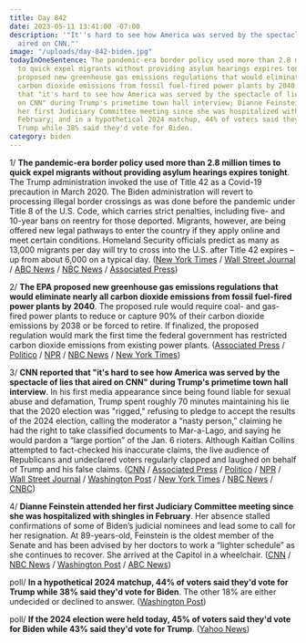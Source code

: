 ```yaml
---
title: Day 842
date: 2023-05-11 13:41:00 -07:00
description: '"It''s hard to see how America was served by the spectacle of lies that
  aired on CNN."'
image: "/uploads/day-842-biden.jpg"
todayInOneSentence: The pandemic-era border policy used more than 2.8 million times
  to quick expel migrants without providing asylum hearings expires tonight; the EPA
  proposed new greenhouse gas emissions regulations that would eliminate nearly all
  carbon dioxide emissions from fossil fuel-fired power plants by 2040; CNN reported
  that "it's hard to see how America was served by the spectacle of lies that aired
  on CNN" during Trump's primetime town hall interview; Dianne Feinstein attended
  her first Judiciary Committee meeting since she was hospitalized with shingles in
  February; and in a hypothetical 2024 matchup, 44% of voters said they'd vote for
  Trump while 38% said they'd vote for Biden.
category: biden
---
```


1/ **The pandemic-era border policy used more than 2.8 million times to quick expel migrants without providing asylum hearings expires tonight**. The Trump administration invoked the use of Title 42 as a Covid-19 precaution in March 2020. The Biden administration will revert to processing illegal border crossings as was done before the pandemic under Title 8 of the U.S. Code, which carries strict penalties, including five- and 10-year bans on reentry for those deported. Migrants, however, are being offered new legal pathways to enter the country if they apply online and meet certain conditions. Homeland Security officials predict as many as 13,000 migrants per day will try to cross into the U.S. after Title 42 expires – up from about 6,000 on a typical day. ([New York Times](https://www.nytimes.com/live/2023/05/11/us/title-42-immigration) / [Wall Street Journal](https://www.wsj.com/articles/migrant-influx-overwhelms-southern-border-as-title-42-winds-down-da4e1e99?mod=hp_lead_pos6) / [ABC News](https://abcnews.go.com/Politics/title-8-immigration-law/story?id=99226848) / [NBC News](https://www.nbcnews.com/news/latino/live-blog/live-updates-title-42-immigration-policy-set-expire-midnight-rcna83908) / [Associated Press](https://apnews.com/article/immigration-border-title-42-mexico-asylum-8c239766c2cb6e257c0220413b8e9cf9))

2/ **The EPA proposed new greenhouse gas emissions regulations that would eliminate nearly all carbon dioxide emissions from fossil fuel-fired power plants by 2040**. The proposed rule would require coal- and gas-fired power plants to reduce or capture 90% of their carbon dioxide emissions by 2038 or be forced to retire. If finalized, the proposed regulation would mark the first time the federal government has restricted carbon dioxide emissions from existing power plants. ([Associated Press](https://apnews.com/article/epa-climate-change-coal-gas-power-plants-809d38eff9b33d051a98541a4045f69d) / [Politico](https://www.politico.com/news/2023/05/11/biden-rule-tells-power-plants-cut-climate-pollution-00095827) / [NPR](https://www.npr.org/2023/05/11/1169967646/an-epa-proposal-to-almost-eliminate-climate-pollution-from-power-plants) / [NBC News](https://www.nbcnews.com/politics/joe-biden/epa-proposes-emissions-caps-existing-power-plants-major-climate-effort-rcna83909) / [New York Times](https://www.nytimes.com/2023/05/11/climate/epa-power-plants-pollution.html))

3/ **CNN reported that "it's hard to see how America was served by the spectacle of lies that aired on CNN" during Trump's primetime town hall interview**. In his first media appearance since being found liable for sexual abuse and defamation, Trump spent roughly 70 minutes maintaining his lie that the 2020 election was "rigged," refusing to pledge to accept the results of the 2024 election, calling the moderator a “nasty person,” claiming he had the right to take classified documents to Mar-a-Lago, and saying he would pardon a “large portion” of the Jan. 6 rioters. Although Kaitlan Collins attempted to fact-checked his inaccurate claims, the live audience of Republicans and undeclared voters regularly clapped and laughed on behalf of Trump and his false claims. ([CNN](https://view.newsletters.cnn.com/messages/16837796845222acf50e3996d/raw) / [Associated Press](https://apnews.com/article/trump-cnn-town-hall-things-to-know-7be863292956dd2663537880dfbd8c3f) / [Politico](https://www.politico.com/news/2023/05/10/5-takeaways-from-trumps-cnn-smackdown-00096376) / [NPR](https://www.npr.org/2023/05/10/1175370747/trump-continues-lies-about-election-and-lashes-out-after-n-y-verdict-in-town-hal) / [Wall Street Journal](https://www.wsj.com/articles/trump-cnn-townhall-election-republicans-f7572f4f?mod=hp_lead_pos3) / [Washington Post](https://www.washingtonpost.com/media/2023/05/10/trump-collins-cnn-town-hall/) / [New York Times](https://www.nytimes.com/2023/05/11/us/politics/trump-cnn-town-hall-takeaways.html) / [NBC News](https://www.nbcnews.com/politics/donald-trump/pure-trump-re-injected-main-vein-american-politics-cnn-town-hall-rcna83880) / [CNBC](https://www.cnbc.com/2023/05/10/trump-cnn-town-hall.html))

4/ **Dianne Feinstein attended her first Judiciary Committee meeting since she was hospitalized with shingles in February**. Her absence stalled confirmations of some of Biden’s judicial nominees and lead some to call for her resignation. At 89-years-old, Feinstein is the oldest member of the Senate and has been advised by her doctors to work a “lighter schedule” as she continues to recover. She arrived at the Capitol in a wheelchair. ([CNN](https://www.cnn.com/2023/05/09/politics/dianne-feinstein-returns-to-washington/index.html) / [NBC News](https://www.nbcnews.com/politics/congress/feinstein-returns-senate-judiciary-committee-helping-advance-biden-jud-rcna83949) / [Washington Post](https://www.washingtonpost.com/politics/2023/05/10/dianne-feinstein-returns-capitol-shingles/) / [ABC News](https://abcnews.go.com/Politics/sen-dianne-feinstein-makes-long-awaited-return-capitol/story?id=99237162))

poll/ **In a hypothetical 2024 matchup, 44% of voters said they'd vote for Trump while 38% said they'd vote for Biden**. The other 18% are either undecided or declined to answer. ([Washington Post](https://www.washingtonpost.com/politics/2023/05/07/president-biden-post-abc-poll/))

poll/ **If the 2024 election were held today, 45% of voters said they'd vote for Biden while 43% said they'd vote for Trump**. ([Yahoo News](https://news.yahoo.com/new-yahoo-news-poll-shows-biden-still-leads-trump-for-2024-100012891.html))